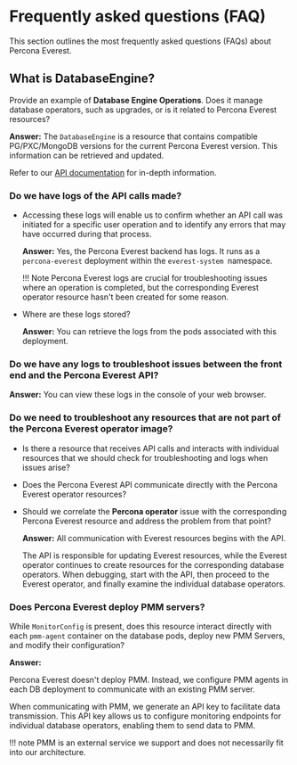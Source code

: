 # Frequently asked questions (FAQ)

This section outlines the most frequently asked questions (FAQs) about Percona Everest.


## What is DatabaseEngine?

Provide an example of **Database Engine Operations**. Does it manage database operators, such as upgrades, or is it related to Percona Everest resources?
    
**Answer:**
The `DatabaseEngine` is a resource that contains compatible PG/PXC/MongoDB versions for the current Percona Everest version. This information can be retrieved and updated.

Refer to our [API documentation](https://percona-everest.readme.io/reference/getkubernetesclusterresources) for in-depth information.

### Do we have logs of the API calls made?

- Accessing these logs will enable us to confirm whether an API call was initiated for a specific user operation and to identify any errors that may have occurred during that process.

    **Answer:**
    Yes, the Percona Everest backend has logs. It runs as a `percona-everest` deployment within the `everest-system `namespace. 

    !!! Note
        Percona Everest logs are crucial for troubleshooting issues where an operation is completed, but the corresponding Everest operator resource hasn't been created for some reason. 

- Where are these logs stored?

    **Answer:**
    You can retrieve the logs from the pods associated with this deployment.


### Do we have any logs to troubleshoot issues between the front end and the Percona Everest API? 

**Answer:**
You can view these logs in the console of your web browser.

### Do we need to troubleshoot any resources that are not part of the Percona Everest operator image?

- Is there a resource that receives API calls and interacts with individual resources that we should check for troubleshooting and logs when issues arise?

- Does the Percona Everest API communicate directly with the Percona Everest operator resources? 

- Should we correlate the **Percona operator** issue with the corresponding Percona Everest resource and address the problem from that point?

    **Answer:**
    All communication with Everest resources begins with the API.

    The API is responsible for updating Everest resources, while the Everest operator continues to create resources for the corresponding database operators. When debugging, start with the API, then proceed to the Everest operator, and finally examine the individual database operators.


### Does Percona Everest deploy PMM servers?

While `MonitorConfig` is present, does this resource interact directly with each `pmm-agent` container on the database pods, deploy new PMM Servers, and modify their configuration?

**Answer:**

Percona Everest doesn't deploy PMM. Instead, we configure PMM agents in each DB deployment to communicate with an existing PMM server.

When communicating with PMM, we generate an API key to facilitate data transmission. This API key allows us to configure monitoring endpoints for individual database operators, enabling them to send data to PMM.

!!! note
    PMM is an external service we support and does not necessarily fit into our architecture.
